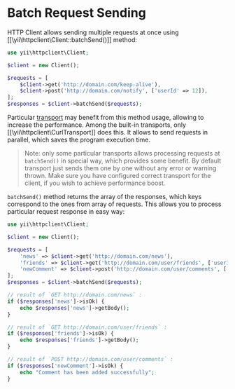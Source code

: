 Batch Request Sending
=====================

HTTP Client allows sending multiple requests at once using [[\yii\httpclient\Client::batchSend()]] method:

```php
use yii\httpclient\Client;

$client = new Client();

$requests = [
    $client->get('http://domain.com/keep-alive'),
    $client->post('http://domain.com/notify', ['userId' => 12]),
];
$responses = $client->batchSend($requests);
```

Particular [transport](usage-transports.md) may benefit from this method usage, allowing to increase the performance.
Among the built-in transports, only [[\yii\httpclient\CurlTransport]] does this. It allows to send requests in parallel,
which saves the program execution time.

> Note: only some particular transports allows processing requests at `batchSend()` in special way, which provides some
  benefit. By default transport just sends them one by one without any error or warning thrown. Make sure you have
  configured correct transport for the client, if you wish to achieve performance boost.

`batchSend()` method returns the array of the responses, which keys correspond to the ones from array of requests.
This allows you to process particular request response in easy way:

```php
use yii\httpclient\Client;

$client = new Client();

$requests = [
    'news' => $client->get('http://domain.com/news'),
    'friends' => $client->get('http://domain.com/user/friends', ['userId' => 12]),
    'newComment' => $client->post('http://domain.com/user/comments', ['userId' => 12, 'content' => 'New comment']),
];
$responses = $client->batchSend($requests);

// result of `GET http://domain.com/news` :
if ($responses['news']->isOk) {
    echo $responses['news']->getBody();
}

// result of `GET http://domain.com/user/friends` :
if ($responses['friends']->isOk) {
    echo $responses['friends']->getBody();
}

// result of `POST http://domain.com/user/comments` :
if ($responses['newComment']->isOk) {
    echo "Comment has been added successfully";
}
```
